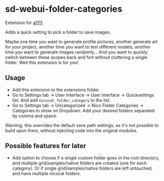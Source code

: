 # sd-webui-folder-categories

Extension for [a1111](https://github.com/AUTOMATIC1111/stable-diffusion-webui).

Adds a quick setting to pick a folder to save images.

Maybe one time you want to generate profile pictures, another generate art for your project, another time you want to test different models, another time you want to generate images randomly...
And you want to quickly switch between these scopes back and fort without cluttering a single folder.
Well this extension is for you!

## Usage

- Add this extension to the extensions folder.
- Go to Settings tab -> User Interface -> User interface -> Quicksettings list. And add `nicocat_folder_category` to the list.
- Go to Settings tab -> Uncategorized -> Nico Folder Categories -> Categories to show on Dropdown. Add your desired folders separated by comma and space.

Warning: this overrides the default save path settings, as it's not possible to build upon them, without injecting code into the original modules.

## Possible features for later

- Add option to choose if a single custom folder goes in the root directory, and multiple grid/samples/native folders are created (one for each category). Or if single grid/samples/native folders are left untouched, and have multiple nicocat folders.



